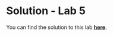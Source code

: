 # Solution - Lab 5

You can find the solution to this lab **[here](../zips/donationweb.solution.zip)**.